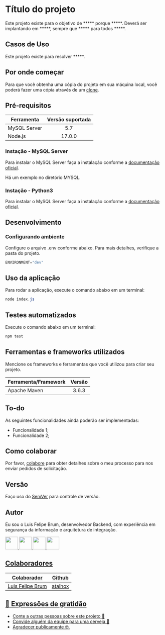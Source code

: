 # Título do projeto

Este projeto existe para o objetivo de \*\*\*\*\* porque \*\*\*\*\*. Deverá ser implantando em \*\*\*\*\*, sempre que \*\*\*\*\* para todos \*\*\*\*\*.

## Casos de Uso

Este projeto existe para resolver \*\*\*\*\*.

## Por onde começar

Para que você obtenha uma cópia do projeto em sua máquina local, você poderá fazer uma cópia através de um [clone](https://docs.github.com/pt/repositories/creating-and-managing-repositories/cloning-a-repository).

## Pré-requisitos

| Ferramenta   | Versão suportada |
|--------------|:----------------:|
| MySQL Server |        5.7       |
| Node.js      |      17.0.0      |

### Instação - MySQL Server

Para instalar o MySQL Server faça a instalação conforme a [documentação oficial](https://dev.mysql.com/doc/refman/5.7/en/installing.html).

Há um exemplo no diretório MYSQL.

### Instação - Python3

Para instalar o MySQL Server faça a instalação conforme a [documentação oficial](https://www.python.org/downloads).

## Desenvolvimento

### Configurando ambiente

Configure o arquivo .env conforme abaixo. Para mais detalhes, verifique a pasta do projeto.

```javascript
ENVIRONMENT="dev"
```

## Uso da aplicação

Para rodar a aplicação, execute o comando abaixo em um terminal:

```powershell
node index.js
```

## Testes automatizados

Execute o comando abaixo em um terminal:

```powershell
npm test
```

## Ferramentas e frameworks utilizados

Mencione os frameworks e ferramentas que você utilizou para criar seu projeto.

| Ferramenta/Framework   | Versão |
|--------------|:----------------:|
| Apache Maven |        3.6.3      |

## To-do

As seguintes funcionalidades ainda poderão ser implementadas:

* Funcionalidade 1;
* Funcionalidade 2;

## Como colaborar

Por favor, [colabore](https://gist.github.com/atalhox/adb28140d9c08ce4d2b3ea6ddbe21c63) para obter detalhes sobre o meu processo para nos enviar pedidos de solicitação.

## Versão

Faço uso do [SemVer](http://semver.org/) para controle de versão.

## Autor

Eu sou o Luis Felipe Brum, desenvolvedor Backend, com experiência em segurança da informação e arquitetura de integração.

<a href="https://www.felipebrum.com"><img src="https://avatars.githubusercontent.com/u/53919226"  width="40"> <a href="https://br.linkedin.com/in/luisfelipebrum"><img src="https://cdn-icons-png.flaticon.com/512/174/174857.png"  width="40">      <a href="https://www.instagram.com/eunaoeradev"><img src="https://cdn-icons-png.flaticon.com/512/2111/2111463.png"  width="40">  <a href="https://www.tiktok.com/@eunaoeradev"><img src="https://i.pinimg.com/originals/22/0a/62/220a624ba2fa59ddda4db763f474f50f.jpg"  width="40">
  
## Colaboradores

| Colaborador   | Github |
|--------------|:----------------:|
| Luis Felipe Brum | atalhox |

## 🎁 Expressões de gratidão

* Conte a outras pessoas sobre este projeto 📢
* Convide alguém da equipe para uma cerveja 🍺
* Agradecer publicamente 🤓.
